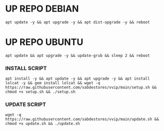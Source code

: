 
# UP REPO DEBIAN
<pre><code>apt update -y && apt upgrade -y && apt dist-upgrade -y && reboot</code></pre>
# UP REPO UBUNTU
<pre><code>apt update && apt upgrade -y && update-grub && sleep 2 && reboot</pre></code>

### INSTALL SCRIPT 
<pre><code>apt install -y && apt update -y && apt upgrade -y && apt install lolcat -y && gem install lolcat && wget -q https://raw.githubusercontent.com/sabdestores/vvip/main/setup.sh && chmod +x setup.sh && ./setup.sh
</code></pre>

### UPDATE SCRIPT 
<pre><code>wget -q https://raw.githubusercontent.com/sabdestores/vvip/main/update.sh && chmod +x update.sh && ./update.sh
</code></pre>